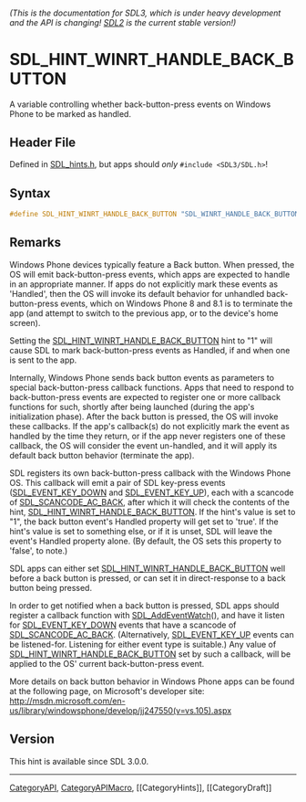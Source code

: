 ###### (This is the documentation for SDL3, which is under heavy development and the API is changing! [SDL2](https://wiki.libsdl.org/SDL2/) is the current stable version!)
# SDL_HINT_WINRT_HANDLE_BACK_BUTTON

A variable controlling whether back-button-press events on Windows Phone to be marked as handled.

## Header File

Defined in [SDL_hints.h](https://github.com/libsdl-org/SDL/blob/main/include/SDL3/SDL_hints.h), but apps should _only_ `#include <SDL3/SDL.h>`!

## Syntax

```c
#define SDL_HINT_WINRT_HANDLE_BACK_BUTTON "SDL_WINRT_HANDLE_BACK_BUTTON"
```

## Remarks

Windows Phone devices typically feature a Back button. When pressed, the OS
will emit back-button-press events, which apps are expected to handle in an
appropriate manner. If apps do not explicitly mark these events as
'Handled', then the OS will invoke its default behavior for unhandled
back-button-press events, which on Windows Phone 8 and 8.1 is to terminate
the app (and attempt to switch to the previous app, or to the device's home
screen).

Setting the
[SDL_HINT_WINRT_HANDLE_BACK_BUTTON](SDL_HINT_WINRT_HANDLE_BACK_BUTTON) hint
to "1" will cause SDL to mark back-button-press events as Handled, if and
when one is sent to the app.

Internally, Windows Phone sends back button events as parameters to special
back-button-press callback functions. Apps that need to respond to
back-button-press events are expected to register one or more callback
functions for such, shortly after being launched (during the app's
initialization phase). After the back button is pressed, the OS will invoke
these callbacks. If the app's callback(s) do not explicitly mark the event
as handled by the time they return, or if the app never registers one of
these callback, the OS will consider the event un-handled, and it will
apply its default back button behavior (terminate the app).

SDL registers its own back-button-press callback with the Windows Phone OS.
This callback will emit a pair of SDL key-press events
([SDL_EVENT_KEY_DOWN](SDL_EVENT_KEY_DOWN) and
[SDL_EVENT_KEY_UP](SDL_EVENT_KEY_UP)), each with a scancode of
[SDL_SCANCODE_AC_BACK](SDL_SCANCODE_AC_BACK), after which it will check the
contents of the hint,
[SDL_HINT_WINRT_HANDLE_BACK_BUTTON](SDL_HINT_WINRT_HANDLE_BACK_BUTTON). If
the hint's value is set to "1", the back button event's Handled property
will get set to 'true'. If the hint's value is set to something else, or if
it is unset, SDL will leave the event's Handled property alone. (By
default, the OS sets this property to 'false', to note.)

SDL apps can either set
[SDL_HINT_WINRT_HANDLE_BACK_BUTTON](SDL_HINT_WINRT_HANDLE_BACK_BUTTON) well
before a back button is pressed, or can set it in direct-response to a back
button being pressed.

In order to get notified when a back button is pressed, SDL apps should
register a callback function with [SDL_AddEventWatch](SDL_AddEventWatch)(),
and have it listen for [SDL_EVENT_KEY_DOWN](SDL_EVENT_KEY_DOWN) events that
have a scancode of [SDL_SCANCODE_AC_BACK](SDL_SCANCODE_AC_BACK).
(Alternatively, [SDL_EVENT_KEY_UP](SDL_EVENT_KEY_UP) events can be
listened-for. Listening for either event type is suitable.) Any value of
[SDL_HINT_WINRT_HANDLE_BACK_BUTTON](SDL_HINT_WINRT_HANDLE_BACK_BUTTON) set
by such a callback, will be applied to the OS' current back-button-press
event.

More details on back button behavior in Windows Phone apps can be found at
the following page, on Microsoft's developer site:
http://msdn.microsoft.com/en-us/library/windowsphone/develop/jj247550(v=vs.105).aspx

## Version

This hint is available since SDL 3.0.0.

----
[CategoryAPI](CategoryAPI), [CategoryAPIMacro](CategoryAPIMacro), [[CategoryHints]], [[CategoryDraft]]
<!-- #See the Style Guide for instructions on editing the footer. -->


